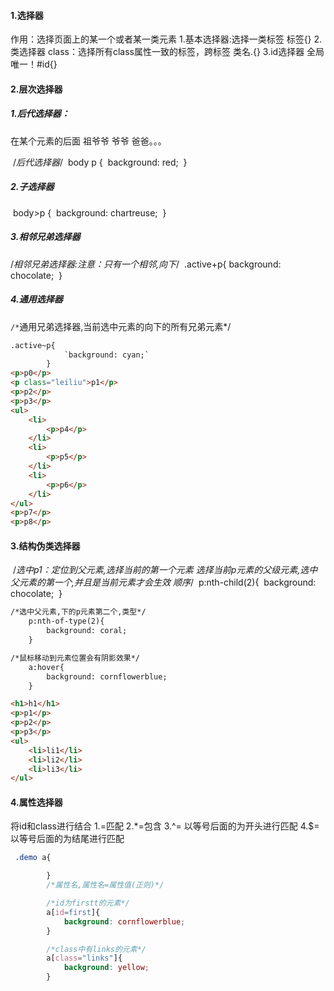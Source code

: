 #### 1.选择器
作用：选择页面上的某一个或者某一类元素
​1.基本选择器:选择一类标签 标签{}
​2.类选择器 class：选择所有class属性一致的标签，跨标签 类名.{}
3.id选择器 全局唯一！#id{}

#### 2.层次选择器
##### 1.后代选择器：

在某个元素的后面 祖爷爷 爷爷 爸爸。。。

​    	 /*后代选择器*/
​        body p {
​            background: red;
​        }

##### 2.子选择器
​    	body>p {
​            background: chartreuse;
​        }

##### 3.相邻兄弟选择器
/*相邻兄弟选择器:注意：只有一个相邻,向下*/
​    	.active+p{
​            background: chocolate;
​        }

##### 4.通用选择器
​     `/*`通用兄弟选择器,当前选中元素的向下的所有兄弟元素*/`
​        `

```html
.active~p{
            `background: cyan;`
        }
<p>p0</p>
<p class="leiliu">p1</p>
<p>p2</p>
<p>p3</p>
<ul>
    <li>
        <p>p4</p>
    </li>
    <li>
        <p>p5</p>
    </li>
    <li>
        <p>p6</p>
    </li>
</ul>
<p>p7</p>
<p>p8</p>
```
#### 3.结构伪类选择器
​	 /*选中p1：定位到父元素,选择当前的第一个元素
​        选择当前p元素的父级元素,选中父元素的第一个,并且是当前元素才会生效 顺序*/
​        p:nth-child(2){
​            background: chocolate;
​        }

```html
/*选中父元素,下的p元素第二个,类型*/
    p:nth-of-type(2){
        background: coral;
    }

/*鼠标移动到元素位置会有阴影效果*/
    a:hover{
        background: cornflowerblue;
    }
```
```html
<h1>h1</h1>
<p>p1</p>
<p>p2</p>
<p>p3</p>
<ul>
    <li>li1</li>
    <li>li2</li>
    <li>li3</li>
</ul>
```
#### 4.属性选择器
将id和class进行结合 
1.=匹配
2.*=包含
3.^= 以等号后面的为开头进行匹配
4.$= 以等号后面的为结尾进行匹配

```css
 .demo a{

        }
        /*属性名,属性名=属性值(正则)*/

        /*id为firstt的元素*/
        a[id=first]{
            background: cornflowerblue;
        }

        /*class中有links的元素*/
        a[class="links"]{
            background: yellow;
        }
```